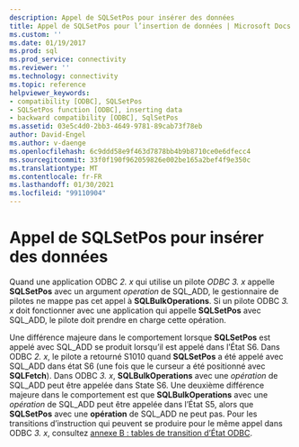 ```yaml
---
description: Appel de SQLSetPos pour insérer des données
title: Appel de SQLSetPos pour l’insertion de données | Microsoft Docs
ms.custom: ''
ms.date: 01/19/2017
ms.prod: sql
ms.prod_service: connectivity
ms.reviewer: ''
ms.technology: connectivity
ms.topic: reference
helpviewer_keywords:
- compatibility [ODBC], SQLSetPos
- SQLSetPos function [ODBC], inserting data
- backward compatibility [ODBC], SqlSetPos
ms.assetid: 03e5c4d0-2bb3-4649-9781-89cab73f78eb
author: David-Engel
ms.author: v-daenge
ms.openlocfilehash: 6c9ddd58e9f463d7878bb4b9b8710ce0e6dfecc4
ms.sourcegitcommit: 33f0f190f962059826e002be165a2bef4f9e350c
ms.translationtype: MT
ms.contentlocale: fr-FR
ms.lasthandoff: 01/30/2021
ms.locfileid: "99110904"
---
```

# <a name="calling-sqlsetpos-to-insert-data"></a>Appel de SQLSetPos pour insérer des données
Quand une application ODBC *2. x* qui utilise un pilote *ODBC 3. x* appelle **SQLSetPos** avec un argument *operation* de SQL_ADD, le gestionnaire de pilotes ne mappe pas cet appel à **SQLBulkOperations**. Si un pilote ODBC *3. x* doit fonctionner avec une application qui appelle **SQLSetPos** avec SQL_ADD, le pilote doit prendre en charge cette opération.  
  
 Une différence majeure dans le comportement lorsque **SQLSetPos** est appelé avec SQL_ADD se produit lorsqu’il est appelé dans l’État S6. Dans ODBC *2. x*, le pilote a retourné S1010 quand **SQLSetPos** a été appelé avec SQL_ADD dans état S6 (une fois que le curseur a été positionné avec **SQLFetch**). Dans ODBC *3. x*, **SQLBulkOperations** avec une *opération* de SQL_ADD peut être appelée dans State S6. Une deuxième différence majeure dans le comportement est que **SQLBulkOperations** avec une *opération* de SQL_ADD peut être appelée dans l’État S5, alors que **SQLSetPos** avec une **opération** de SQL_ADD ne peut pas. Pour les transitions d’instruction qui peuvent se produire pour le même appel dans ODBC *3. x*, consultez [annexe B : tables de transition d’État ODBC](../../../odbc/reference/appendixes/appendix-b-odbc-state-transition-tables.md).
